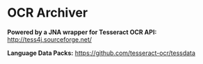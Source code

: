# OCR Archiver

**Powered by a JNA wrapper for Tesseract OCR API:** http://tess4j.sourceforge.net/

**Language Data Packs:** https://github.com/tesseract-ocr/tessdata
